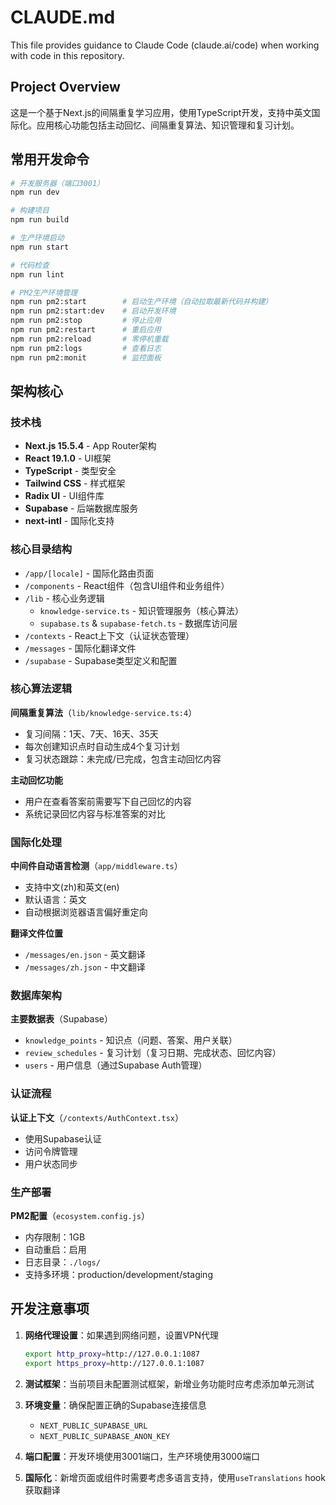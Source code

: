 # CLAUDE.md

This file provides guidance to Claude Code (claude.ai/code) when working with code in this repository.

## Project Overview

这是一个基于Next.js的间隔重复学习应用，使用TypeScript开发，支持中英文国际化。应用核心功能包括主动回忆、间隔重复算法、知识管理和复习计划。

## 常用开发命令

```bash
# 开发服务器（端口3001）
npm run dev

# 构建项目
npm run build

# 生产环境启动
npm run start

# 代码检查
npm run lint

# PM2生产环境管理
npm run pm2:start        # 启动生产环境（自动拉取最新代码并构建）
npm run pm2:start:dev    # 启动开发环境
npm run pm2:stop         # 停止应用
npm run pm2:restart      # 重启应用
npm run pm2:reload       # 零停机重载
npm run pm2:logs         # 查看日志
npm run pm2:monit        # 监控面板
```

## 架构核心

### 技术栈
- **Next.js 15.5.4** - App Router架构
- **React 19.1.0** - UI框架
- **TypeScript** - 类型安全
- **Tailwind CSS** - 样式框架
- **Radix UI** - UI组件库
- **Supabase** - 后端数据库服务
- **next-intl** - 国际化支持

### 核心目录结构
- `/app/[locale]` - 国际化路由页面
- `/components` - React组件（包含UI组件和业务组件）
- `/lib` - 核心业务逻辑
  - `knowledge-service.ts` - 知识管理服务（核心算法）
  - `supabase.ts` & `supabase-fetch.ts` - 数据库访问层
- `/contexts` - React上下文（认证状态管理）
- `/messages` - 国际化翻译文件
- `/supabase` - Supabase类型定义和配置

### 核心算法逻辑

**间隔重复算法**（`lib/knowledge-service.ts:4`）
- 复习间隔：1天、7天、16天、35天
- 每次创建知识点时自动生成4个复习计划
- 复习状态跟踪：未完成/已完成，包含主动回忆内容

**主动回忆功能**
- 用户在查看答案前需要写下自己回忆的内容
- 系统记录回忆内容与标准答案的对比

### 国际化处理

**中间件自动语言检测**（`app/middleware.ts`）
- 支持中文(zh)和英文(en)
- 默认语言：英文
- 自动根据浏览器语言偏好重定向

**翻译文件位置**
- `/messages/en.json` - 英文翻译
- `/messages/zh.json` - 中文翻译

### 数据库架构

**主要数据表**（Supabase）
- `knowledge_points` - 知识点（问题、答案、用户关联）
- `review_schedules` - 复习计划（复习日期、完成状态、回忆内容）
- `users` - 用户信息（通过Supabase Auth管理）

### 认证流程

**认证上下文**（`/contexts/AuthContext.tsx`）
- 使用Supabase认证
- 访问令牌管理
- 用户状态同步

### 生产部署

**PM2配置**（`ecosystem.config.js`）
- 内存限制：1GB
- 自动重启：启用
- 日志目录：`./logs/`
- 支持多环境：production/development/staging

## 开发注意事项

1. **网络代理设置**：如果遇到网络问题，设置VPN代理
   ```bash
   export http_proxy=http://127.0.0.1:1087
   export https_proxy=http://127.0.0.1:1087
   ```

2. **测试框架**：当前项目未配置测试框架，新增业务功能时应考虑添加单元测试

3. **环境变量**：确保配置正确的Supabase连接信息
   - `NEXT_PUBLIC_SUPABASE_URL`
   - `NEXT_PUBLIC_SUPABASE_ANON_KEY`

4. **端口配置**：开发环境使用3001端口，生产环境使用3000端口

5. **国际化**：新增页面或组件时需要考虑多语言支持，使用`useTranslations` hook获取翻译